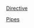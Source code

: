 [Directive](https://drive.google.com/file/d/1FTUuahTO8Snw9jv3WaYGOdZFAxpNSB_f/view?usp=sharing)

[Pipes](https://drive.google.com/open?id=1exGspbykG5uMxHCfQd0nelB8kHHCZ2Hj)
